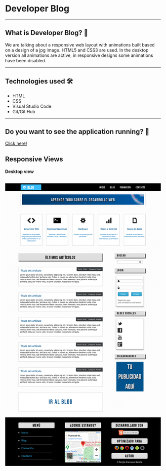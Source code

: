 # Developer Blog
---
## What is Developer Blog? 🤔

We are talking about a responsive web layout with animations built based on a design of a jpg image. HTML5 and CSS3 are used. In the desktop version all animations are active, in responsive designs some animations have been disabled.

---
## Technologies used 🛠️
- HTML
- CSS
- Visual Studio Code
- Git/Git Hub
---
## Do you want to see the application running? 🚀

 [Click here!](https://scarrasco85.github.io/developer-blog)

 ## Responsive Views 
#### Desktop view

![](img/screenshots/version-escritorio.png)
---
